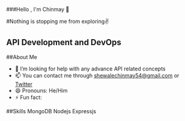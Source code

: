 ###Hello , I'm Chinmay 👋

#Nothing is stopping me from exploring:v:
## API Development and DevOps

##About Me

- 🤔 I’m looking for help with any advance API related concepts
- 📫 You can contact me through shewalechinmay54@gmail.com or [Twitter](https://www.twitter.com/chinma_yyy)
- 😄 Pronouns: He/Him
- ⚡ Fun fact: 

##Skills 
MongoDB Nodejs Expressjs 
